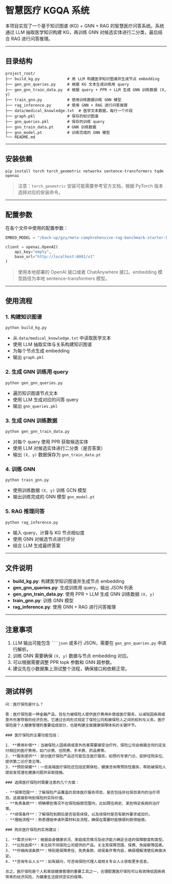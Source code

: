 # 智慧医疗 KGQA 系统

本项目实现了一个基于知识图谱 (KG) + GNN + RAG 的智慧医疗问答系统。系统通过 LLM 抽取医学知识构建 KG，再训练 GNN 对候选实体进行二分类，最后结合 RAG 进行问答推理。

---

## 目录结构

```
project_root/
├── build_kg.py            # 用 LLM 构建医学知识图谱并生成节点 embedding
├── gen_gnn_queries.py     # 根据 KG 文本生成训练用 query
├── gen_gnn_train_data.py  # 根据 query + PPR + LLM 生成 GNN 训练数据 (X, y)
├── train_gnn.py           # 使用训练数据训练 GNN 模型
├── rag_inference.py       # 使用 GNN + RAG 进行问答推理
├── data/medical_knowledge.txt  # 医学文本数据，每行一个片段
├── graph.pkl              # 保存的知识图谱
├── gnn_queries.pkl        # 保存的训练 query
├── gnn_train_data.pt      # GNN 训练数据
├── gnn_model.pt           # 训练完成的 GNN 模型
└── README.md
```

---

## 安装依赖

```
pip install torch torch_geometric networkx sentence-transformers tqdm openai
```

> 注意：`torch_geometric` 安装可能需要参考官方文档，根据 PyTorch 版本选择对应的安装命令。

---

## 配置参数

在各个文件中使用的配置参数：

```python
EMBED_MODEL = "/back-up/gzy/meta-comphrehensive-rag-benchmark-starter-kit/models/sentence-transformers/all-MiniLM-L6-v2/"

client = openai.OpenAI(
    api_key="empty",
    base_url="http://localhost:6081/v1"
)
```

> 使用本地部署的 OpenAI 接口或者 ChatAnywhere 接口。embedding 模型路径为本地 sentence-transformers 模型。

---

## 使用流程

### 1. 构建知识图谱

```
python build_kg.py
```

* 从 `data/medical_knowledge.txt` 中读取医学文本
* 使用 LLM 抽取实体与关系构建知识图谱
* 为每个节点生成 embedding
* 输出 `graph.pkl`

### 2. 生成 GNN 训练用 query

```
python gen_gnn_queries.py
```

* 遍历知识图谱节点文本
* 使用 LLM 生成对应的问答 query
* 输出 `gnn_queries.pkl`

### 3. 生成 GNN 训练数据

```
python gen_gnn_train_data.py
```

* 对每个 query 使用 PPR 获取候选实体
* 使用 LLM 对候选实体进行二分类（是否答案）
* 输出 `(X, y)` 数据保存为 `gnn_train_data.pt`

### 4. 训练 GNN

```
python train_gnn.py
```

* 使用训练数据 `(X, y)` 训练 GCN 模型
* 输出训练完成的 GNN 模型 `gnn_model.pt`

### 5. RAG 推理问答

```
python rag_inference.py
```

* 输入 query，计算与 KG 节点相似度
* 使用 GNN 对候选节点进行评分
* 结合 LLM 生成最终答案

---

## 文件说明

* **build_kg.py**: 构建医学知识图谱并生成节点 embedding
* **gen_gnn_queries.py**: 生成训练用 query，输出 JSON 列表
* **gen_gnn_train_data.py**: 使用 PPR + LLM 生成 GNN 训练数据 `(X, y)`
* **train_gnn.py**: 训练 GNN 模型
* **rag_inference.py**: 使用 GNN + RAG 进行问答推理

---

## 注意事项

1. LLM 输出可能包含 ` ```json ` 或多行 JSON，需要在 `gen_gnn_queries.py` 中进行解析。
2. 训练 GNN 需要确保 `(X, y)` 数据与节点 embedding 对应。
3. 可以根据需要调整 PPR topk 参数和 GNN 超参数。
4. 建议先在小数据集上测试整个流程，确保接口和依赖正常。

---

## 测试样例

```
问：医疗保险是什么？
```
```
答：医疗保险是一种金融产品，旨在为被保险人提供医疗费用补偿或医疗服务，以减轻因疾病或意外伤害导致的经济负担。它通过合同形式规定了保险公司和被保险人之间的权利与义务。医疗保险是个人健康管理的重要组成部分，也是构建全面健康保障体系的关键环节。

### 医疗保险的主要功能包括：

1. **费用补偿**：当被保险人因疾病或意外伤害需要接受治疗时，保险公司会根据合同约定支付相应的医疗费用，如门诊费、住院费、手术费、药品费等。
2. **服务提供**：部分医疗保险产品还可能包含医疗服务，如预约专家门诊、安排住院床位、提供第二诊疗意见等。
3. **预防保健**：一些高端医疗保险还包括定期体检、健康咨询等预防性服务，帮助被保险人提前发现潜在健康问题并采取措施。

### 选择医疗保险时需要注意的几个方面：

- **保障范围**：了解保险产品覆盖的具体医疗服务项目，是否包括非社保目录内的治疗项目。这直接影响到保险的实际价值。
- **免责条款**：明确哪些情况不在保险赔偿范围内，比如既往病史、某些特定疾病的治疗等。
- **续保条件**：了解保险到期后是否容易续保，以及续保时是否有额外要求或加价。
- **理赔流程**：熟悉理赔申请所需材料及流程，确保在需要时能够顺利获得赔偿。

### 购买医疗保险的实用建议：

1. **需求分析**：根据自身健康状况、家庭成员情况及经济能力确定合适的保障额度和类型。
2. **比较选择**：多比较不同保险公司提供的产品，关注其保障范围、保费、免赔额等因素。
3. **仔细阅读条款**：特别是保障责任、免责条款、续保条件等内容，确保理解清楚后再做决定。
4. **咨询专业人士**：如有疑问，可咨询保险代理人或相关专业人士获取更多信息。

总之，医疗保险是个人和家庭健康管理的重要工具之一，合理配置医疗保险可以有效降低因疾病带来的经济风险，为健康生活提供坚实的保障。
```
